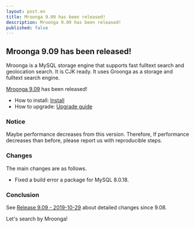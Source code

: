 ```yaml
---
layout: post.en
title: Mroonga 9.09 has been released!
description: Mroonga 9.09 has been released!
published: false
---
```


## Mroonga 9.09 has been released!

Mroonga is a MySQL storage engine that supports fast fulltext search
and geolocation search. It is CJK ready. It uses Groonga as a storage
and fulltext search engine.

[Mroonga 9.09](/docs/news.html#release-9-09) has been released!

* How to install: [Install](/docs/install.html)
* How to upgrade: [Upgrade guide](/docs/upgrade.html)

### Notice

Maybe performance decreases from this version.
Therefore, If performance decreases than before, please report us with reproducible steps.

### Changes

The main changes are as follows.

  * Fixed a build error a package for MySQL 8.0.18.

### Conclusion

See [Release 9.09 - 2019-10-29](/docs/news.html#release-9-09) about detailed changes since 9.08.

Let's search by Mroonga!
